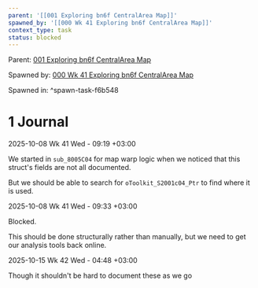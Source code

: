 ```yaml
---
parent: '[[001 Exploring bn6f CentralArea Map]]'
spawned_by: '[[000 Wk 41 Exploring bn6f CentralArea Map]]'
context_type: task
status: blocked
---
```


Parent: [001 Exploring bn6f CentralArea Map](../001%20Exploring%20bn6f%20CentralArea%20Map.md)

Spawned by: [000 Wk 41 Exploring bn6f CentralArea Map](../entries/000%20Wk%2041%20Exploring%20bn6f%20CentralArea%20Map.md)

Spawned in: [<a name="spawn-task-f6b548" />^spawn-task-f6b548](../entries/000%20Wk%2041%20Exploring%20bn6f%20CentralArea%20Map.md#spawn-task-f6b548)

# 1 Journal

2025-10-08 Wk 41 Wed - 09:19 +03:00

We started in `sub_8005C04` for map warp logic when we noticed that this struct's fields are not all documented.

But we should be able to search for `oToolkit_S2001c04_Ptr` to find where it is used.

2025-10-08 Wk 41 Wed - 09:33 +03:00

Blocked.

This should be done structurally rather than manually, but we need to get our analysis tools back online.

2025-10-15 Wk 42 Wed - 04:48 +03:00

Though it shouldn't be hard to document these as we go
